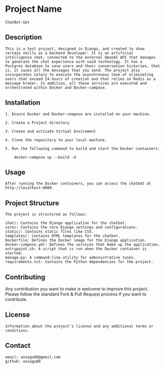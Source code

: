 # Project Name
    
    ChatBot-Gpt
      
## Description

    This is a test project, designed in Django, and created to show certain skills as a backend developer. It is an artificial intelligence chat, connected to the external OpenAI API that manages to generate the chat experience with said technology. It has a Postgres database to save users and their conversation histories, that is, it saves all the messages that you send. The project also incorporates Celery to execute the asynchronous task of eliminating users that exceed 24 hours of creation and that relies on Redis as a message broker. In addition, all these services are executed and orchestrated within Docker and Docker-compose.

## Installation

    1. Ensure Docker and Docker-compose are installed on your machine.

    2. Create a Project directory

    3. Create and activate Virtual Enviroment

    4. Clone the repository to your local machine.

    5. Run the following command to build and start the Docker containers:

        docker-compose up --build -d

## Usage
    After running the Docker containers, you can access the chatbot at http://localhost:8000.


## Project Structure
    The project is structured as follows:

    chat/: Contains the Django application for the chatbot.
    core/: Contains the core Django settings and configurations.
    static/: Contains static files like CSS.
    templates/: Contains HTML templates for the chatbot.
    Dockerfile: Defines the Docker image for the Django application.
    docker-compose.yml: Defines the services that make up the application.
    entrypoint.sh: A script that is run when the Docker container is started.
    manage.py: A command-line utility for administrative tasks.
    requirements.txt: Contains the Python dependencies for the project.

## Contributing
Any contribution you want to make is welcome to improve this project. Please follow the standard Fork & Pull Request process if you want to contribute.

## License

    Information about the project's license and any additional terms or conditions.

## Contact

    email: ansagu88@gmail.com
    github: ansagu88